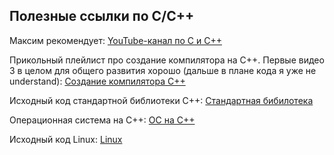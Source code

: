 ## Полезные ссылки по C/C++

Максим рекомендует: [YouTube-канал по С и С++](https://youtube.com/@tilir?si=4_x768lYP17w9_dJ)

Прикольный плейлист про создание компилятора на С++. Первые видео 3 в целом для общего развития хорошо (дальше в плане кода я уже не understand): [Создание компилятора С++](https://www.youtube.com/playlist?list=PLUDlas_Zy_qC7c5tCgTMYq2idyyT241qs) 

Исходный код стандартной библиотеки С++: [Стандартная бибилотека](https://gcc.gnu.org/onlinedocs/libstdc++/)

Операционная система на С++: [ОС на С++](https://github.com/haiku/haiku)

Исходный код Linux: [Linux](https://github.com/torvalds/linux)
